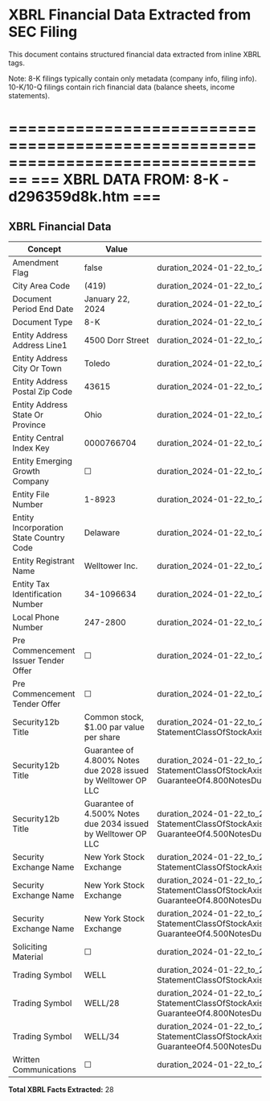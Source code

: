 # XBRL Financial Data Extracted from SEC Filing

This document contains structured financial data extracted from inline XBRL tags.

Note: 8-K filings typically contain only metadata (company info, filing info).
      10-K/10-Q filings contain rich financial data (balance sheets, income statements).


================================================================================
=== XBRL DATA FROM: 8-K - d296359d8k.htm ===
================================================================================

## XBRL Financial Data

| Concept | Value | Context | Format |
|---------|-------|---------|--------|
| Amendment Flag | false | duration_2024-01-22_to_2024-01-22 |  |
| City Area Code | (419) | duration_2024-01-22_to_2024-01-22 |  |
| Document Period End Date | January 22, 2024 | duration_2024-01-22_to_2024-01-22 | ixt:datemonthdayyearen |
| Document Type | 8-K | duration_2024-01-22_to_2024-01-22 |  |
| Entity Address Address Line1 | 4500 Dorr Street | duration_2024-01-22_to_2024-01-22 |  |
| Entity Address City Or Town | Toledo | duration_2024-01-22_to_2024-01-22 |  |
| Entity Address Postal Zip Code | 43615 | duration_2024-01-22_to_2024-01-22 |  |
| Entity Address State Or Province | Ohio | duration_2024-01-22_to_2024-01-22 | ixt-sec:stateprovnameen |
| Entity Central Index Key | 0000766704 | duration_2024-01-22_to_2024-01-22 |  |
| Entity Emerging Growth Company | ☐ | duration_2024-01-22_to_2024-01-22 | ixt-sec:boolballotbox |
| Entity File Number | 1-8923 | duration_2024-01-22_to_2024-01-22 |  |
| Entity Incorporation State Country Code | Delaware | duration_2024-01-22_to_2024-01-22 | ixt-sec:stateprovnameen |
| Entity Registrant Name | Welltower Inc. | duration_2024-01-22_to_2024-01-22 |  |
| Entity Tax Identification Number | 34-1096634 | duration_2024-01-22_to_2024-01-22 |  |
| Local Phone Number | 247-2800 | duration_2024-01-22_to_2024-01-22 |  |
| Pre Commencement Issuer Tender Offer | ☐ | duration_2024-01-22_to_2024-01-22 | ixt-sec:boolballotbox |
| Pre Commencement Tender Offer | ☐ | duration_2024-01-22_to_2024-01-22 | ixt-sec:boolballotbox |
| Security12b Title | Common stock, $1.00 par value per share | duration_2024-01-22_to_2024-01-22_us-gaap-StatementClassOfStockAxis_us-gaap-CommonStockMember |  |
| Security12b Title | Guarantee of 4.800% Notes due 2028 issued by Welltower OP LLC | duration_2024-01-22_to_2024-01-22_us-gaap-StatementClassOfStockAxis_well-GuaranteeOf4.800NotesDue2028IssuedByWelltowerOpLlc2Member |  |
| Security12b Title | Guarantee of 4.500% Notes due 2034 issued by Welltower OP LLC | duration_2024-01-22_to_2024-01-22_us-gaap-StatementClassOfStockAxis_well-GuaranteeOf4.500NotesDue2034IssuedByWelltowerOpLlc1Member |  |
| Security Exchange Name | New York Stock Exchange | duration_2024-01-22_to_2024-01-22_us-gaap-StatementClassOfStockAxis_us-gaap-CommonStockMember | ixt-sec:exchnameen |
| Security Exchange Name | New York Stock Exchange | duration_2024-01-22_to_2024-01-22_us-gaap-StatementClassOfStockAxis_well-GuaranteeOf4.800NotesDue2028IssuedByWelltowerOpLlc2Member | ixt-sec:exchnameen |
| Security Exchange Name | New York Stock Exchange | duration_2024-01-22_to_2024-01-22_us-gaap-StatementClassOfStockAxis_well-GuaranteeOf4.500NotesDue2034IssuedByWelltowerOpLlc1Member | ixt-sec:exchnameen |
| Soliciting Material | ☐ | duration_2024-01-22_to_2024-01-22 | ixt-sec:boolballotbox |
| Trading Symbol | WELL | duration_2024-01-22_to_2024-01-22_us-gaap-StatementClassOfStockAxis_us-gaap-CommonStockMember |  |
| Trading Symbol | WELL/28 | duration_2024-01-22_to_2024-01-22_us-gaap-StatementClassOfStockAxis_well-GuaranteeOf4.800NotesDue2028IssuedByWelltowerOpLlc2Member |  |
| Trading Symbol | WELL/34 | duration_2024-01-22_to_2024-01-22_us-gaap-StatementClassOfStockAxis_well-GuaranteeOf4.500NotesDue2034IssuedByWelltowerOpLlc1Member |  |
| Written Communications | ☐ | duration_2024-01-22_to_2024-01-22 | ixt-sec:boolballotbox |

**Total XBRL Facts Extracted:** 28


